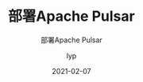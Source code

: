 ---
layout:     post 
title:      "部署Apache Pulsar"
subtitle:   "部署Apache Pulsar"
description: " "
date:       2021-02-07
author:     "lyp"
image: "https://res.cloudinary.com/lyp/image/upload/v1612709780/hugo/blog.github.io/pexels-matt-hardy-2568001.jpg"
published: false
tags:
    - CloudNative
    - Pulsar
categories: 
    - TECH
---